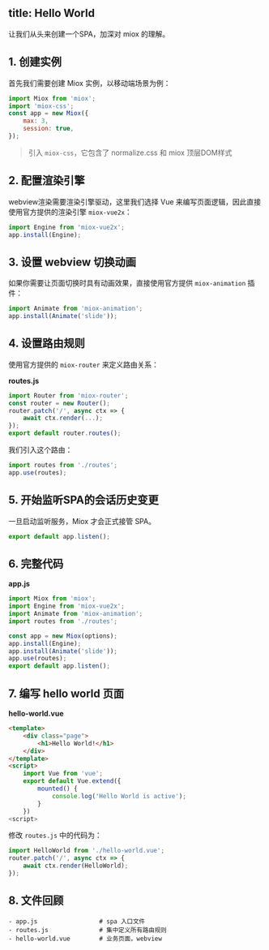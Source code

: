 title: Hello World
---

让我们从头来创建一个SPA，加深对 miox 的理解。

## 1. 创建实例

首先我们需要创建 Miox 实例，以移动端场景为例：

```javascript
import Miox from 'miox';
import 'miox-css';
const app = new Miox({
    max: 3,
    session: true,
});
```

> 引入 `miox-css`，它包含了 normalize.css 和 miox 顶层DOM样式

## 2. 配置渲染引擎

webview渲染需要渲染引擎驱动，这里我们选择 Vue 来编写页面逻辑，因此直接使用官方提供的渲染引擎 `miox-vue2x`：

```javascript
import Engine from 'miox-vue2x';
app.install(Engine);
```

## 3. 设置 webview 切换动画

如果你需要让页面切换时具有动画效果，直接使用官方提供 `miox-animation` 插件：

```javascript
import Animate from 'miox-animation';
app.install(Animate('slide'));
```

## 4. 设置路由规则

使用官方提供的 `miox-router` 来定义路由关系：

**routes.js**

```javascript
import Router from 'miox-router';
const router = new Router();
router.patch('/', async ctx => {
    await ctx.render(...);
});
export default router.routes();
```

我们引入这个路由：

```javascript
import routes from './routes';
app.use(routes);
```

## 5. 开始监听SPA的会话历史变更

一旦启动监听服务，Miox 才会正式接管 SPA。

```javascript
export default app.listen();
```

## 6. 完整代码

**app.js**

```javascript
import Miox from 'miox';
import Engine from 'miox-vue2x';
import Animate from 'miox-animation';
import routes from './routes';

const app = new Miox(options);
app.install(Engine);
app.install(Animate('slide'));
app.use(routes);
export default app.listen();
```

## 7. 编写 hello world 页面

**hello-world.vue**

```html
<template>
    <div class="page">
        <h1>Hello World!</h1>
    </div>
</template>
<script>
    import Vue from 'vue';
    export default Vue.extend({
        mounted() {
            console.log('Hello World is active');
        }
    })
<script>
```

修改 `routes.js` 中的代码为：

```javascript
import HelloWorld from './hello-world.vue';
router.patch('/', async ctx => {
    await ctx.render(HelloWorld);
});
```

## 8. 文件回顾

```shell
- app.js                 # spa 入口文件
- routes.js              # 集中定义所有路由规则
- hello-world.vue        # 业务页面，webview
```
